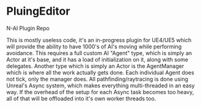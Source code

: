 # PluingEditor
N-AI Plugin Repo

This is mostly useless code, it's an in-progress plugin for UE4/UE5 which will provide the ability to have 1000's of AI's moving while performing avoidance. This requires a full custom AI "Agent" type, which is simply an Actor at it's base, and it has a load of initialization on it, along with some delegates. Another type which is simply an Actor is the AgentManager which is where all the work actually gets done. Each individual Agent does not tick, only the manager does. All pathfinding/raytracing is done using Unreal's Async system, which makes everything multi-threaded in an easy way. If the overhead of the setup for each Async task becomes too heavy, all of that will be offloaded into it's own worker threads too.
